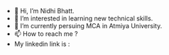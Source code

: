 - 👋 Hi, I’m Nidhi Bhatt.
- 👀 I’m interested in learning new technical skills.
- 🌱 I’m currently persuing MCA in Atmiya University.
- 📫 How to reach me ?
- My linkedin link is :


<!---
bhatt-nidhi/bhatt-nidhi is a ✨ special ✨ repository because its `README.md` (this file) appears on your GitHub profile.
You can click the Preview link to take a look at your changes.
--->
